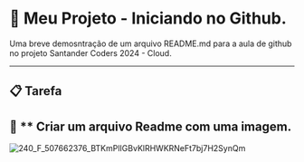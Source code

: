 # 🌟 Meu Projeto - Iniciando no Github.

Uma breve demosntração de um arquivo README.md para a aula de github no projeto Santander Coders 2024 - Cloud. 

---

## 📋 Tarefa
🚀 ** Criar um arquivo Readme com uma imagem.
---

![240_F_507662376_BTKmPlIGBvKlRHWKRNeFt7bj7H2SynQm](https://github.com/user-attachments/assets/ed42aebc-f3b1-4bc4-aedb-3bfe26927856)








